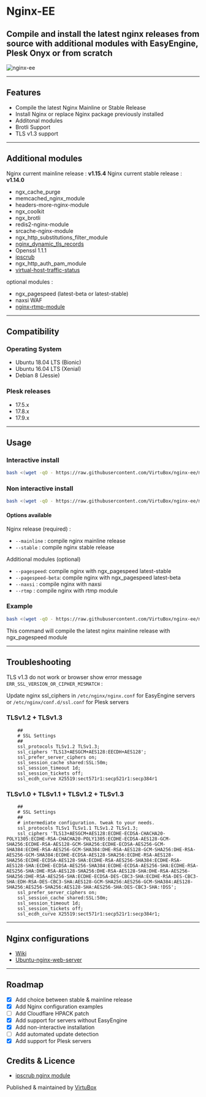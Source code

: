 # Nginx-EE

## Compile and install the latest nginx releases from source with additional modules with EasyEngine, Plesk Onyx or from scratch

![nginx-ee](https://raw.githubusercontent.com/VirtuBox/nginx-ee/master/nginx-ee.png)

---

## Features

* Compile the latest Nginx Mainline or Stable Release
* Install Nginx or replace Nginx package previously installed
* Additonal modules
* Brotli Support
* TLS v1.3 support

---

## Additional modules

Nginx current mainline release : **v1.15.4**
Nginx current stable release : **v1.14.0**

* ngx_cache_purge
* memcached_nginx_module
* headers-more-nginx-module
* ngx_coolkit
* ngx_brotli
* redis2-nginx-module
* srcache-nginx-module
* ngx_http_substitutions_filter_module
* [nginx_dynamic_tls_records](https://github.com/nginx-modules/ngx_http_tls_dyn_size)
* Openssl 1.1.1
* [ipscrub](http://www.ipscrub.org/)
* ngx_http_auth_pam_module
* [virtual-host-traffic-status](https://github.com/vozlt/nginx-module-vts)

optional modules :

* ngx_pagespeed (latest-beta or latest-stable)
* naxsi WAF
* [nginx-rtmp-module](https://github.com/arut/nginx-rtmp-module)

---

## Compatibility

### Operating System

* Ubuntu 18.04 LTS (Bionic)
* Ubuntu 16.04 LTS (Xenial)
* Debian 8 (Jessie)

### Plesk releases

* 17.5.x
* 17.8.x
* 17.9.x

---

## Usage

### Interactive install

```bash
bash <(wget -qO - https://raw.githubusercontent.com/VirtuBox/nginx-ee/master/nginx-build.sh)
```

### Non interactive install

```bash
bash <(wget -qO - https://raw.githubusercontent.com/VirtuBox/nginx-ee/master/nginx-build.sh) [options] ...
```

#### Options available

Nginx release (required) :

* `--mainline` : compile nginx mainline release
* `--stable` : compile nginx stable release

Additional modules (optional)

* `--pagespeed`: compile nginx with ngx_pagespeed latest-stable
* `--pagespeed-beta`: compile nginx with ngx_pagespeed latest-beta
* `--naxsi` : compile nginx with naxsi
* `--rtmp` : compile nginx with rtmp module

### Example

```bash
bash <(wget -qO - https://raw.githubusercontent.com/VirtuBox/nginx-ee/master/nginx-build.sh) --mainline --pagespeed
```

This command will compile the latest nginx mainline release with ngx_pagespeed module

---

## Troubleshooting

TLS v1.3 do not work or browser show error message `ERR_SSL_VERSION_OR_CIPHER_MISMATCH` :

Update nginx ssl_ciphers in `/etc/nginx/nginx.conf` for EasyEngine servers or `/etc/nginx/conf.d/ssl.conf` for Plesk servers

### TLSv1.2 + TLSv1.3

```nginx
    ##
    # SSL Settings
    ##
    ssl_protocols TLSv1.2 TLSv1.3;
    ssl_ciphers 'TLS13+AESGCM+AES128:EECDH+AES128';
    ssl_prefer_server_ciphers on;
    ssl_session_cache shared:SSL:50m;
    ssl_session_timeout 1d;
    ssl_session_tickets off;
    ssl_ecdh_curve X25519:sect571r1:secp521r1:secp384r1
```

### TLSv1.0 + TLSv1.1 + TLSv1.2 + TLSv1.3

```nginx
    ##
    # SSL Settings
    ##
    # intermediate configuration. tweak to your needs.
    ssl_protocols TLSv1 TLSv1.1 TLSv1.2 TLSv1.3;
    ssl_ciphers 'TLS13+AESGCM+AES128:ECDHE-ECDSA-CHACHA20-POLY1305:ECDHE-RSA-CHACHA20-POLY1305:ECDHE-ECDSA-AES128-GCM-SHA256:ECDHE-RSA-AES128-GCM-SHA256:ECDHE-ECDSA-AES256-GCM-SHA384:ECDHE-RSA-AES256-GCM-SHA384:DHE-RSA-AES128-GCM-SHA256:DHE-RSA-AES256-GCM-SHA384:ECDHE-ECDSA-AES128-SHA256:ECDHE-RSA-AES128-SHA256:ECDHE-ECDSA-AES128-SHA:ECDHE-RSA-AES256-SHA384:ECDHE-RSA-AES128-SHA:ECDHE-ECDSA-AES256-SHA384:ECDHE-ECDSA-AES256-SHA:ECDHE-RSA-AES256-SHA:DHE-RSA-AES128-SHA256:DHE-RSA-AES128-SHA:DHE-RSA-AES256-SHA256:DHE-RSA-AES256-SHA:ECDHE-ECDSA-DES-CBC3-SHA:ECDHE-RSA-DES-CBC3-SHA:EDH-RSA-DES-CBC3-SHA:AES128-GCM-SHA256:AES256-GCM-SHA384:AES128-SHA256:AES256-SHA256:AES128-SHA:AES256-SHA:DES-CBC3-SHA:!DSS';
    ssl_prefer_server_ciphers on;
    ssl_session_cache shared:SSL:50m;
    ssl_session_timeout 1d;
    ssl_session_tickets off;
    ssl_ecdh_curve X25519:sect571r1:secp521r1:secp384r1;
```

---

## Nginx configurations

* [Wiki](https://github.com/VirtuBox/nginx-ee/wiki)
* [Ubuntu-nginx-web-server](https://github.com/VirtuBox/ubuntu-nginx-web-server/tree/master/etc/nginx)

---

## Roadmap

* [x] Add choice between stable & mainline release
* [x] Add Nginx configuration examples
* [ ] Add Cloudflare HPACK patch
* [x] Add support for servers without EasyEngine
* [x] Add non-interactive installation
* [ ] Add automated update detection
* [x] Add support for Plesk servers

## Credits & Licence

* [ipscrub nginx module](http://ipscrub.org/)

Published & maintained by <a href="https://virtubox.net" title="VirtuBox">VirtuBox</a>
